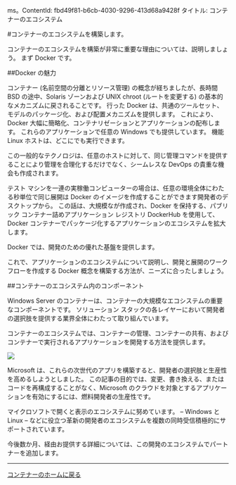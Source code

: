 ms。ContentId: fbd49f81-b6cb-4030-9296-413d68a9428f
タイトル: コンテナーのエコシステム

#コンテナーのエコシステムを構築します。

コンテナーのエコシステムを構築が非常に重要な理由については、説明しましょう。 まず Docker です。

##Docker の魅力

コンテナー (名前空間の分離とリソース管理) の概念が経ちましたが、長時間 BSD の途中、Solaris ゾーンおよび UNIX chroot (ルートを変更する) の基本的なメカニズムに戻されることです。
行った Docker は、共通のツールセット、モデルのパッケージ化、および配置メカニズムを提供します。
これにより、Docker 大幅に簡略化、コンテナリゼーションとアプリケーションの配布します。
これらのアプリケーションで任意の Windows でも提供しています。 機能 Linux ホストは、どこにでも実行できます。

この一般的なテクノロジは、任意のホストに対して、同じ管理コマンドを提供することにより管理を合理化するだけでなく、シームレスな DevOps の貴重な機会も作成されます。

テスト マシンを一連の実稼働コンピューターの場合は、任意の環境全体にわたる秒単位で同じ展開は Docker のイメージを作成することができます開発者のデスクトップから。
この話は、大規模なが作成され、Docker を保持する、パブリック コンテナー詰めアプリケーション レジストリ DockerHub を使用して、Docker コンテナーでパッケージ化するアプリケーションのエコシステムを拡大します。

Docker では、開発のための優れた基盤を提供します。

これで、アプリケーションのエコシステムについて説明し、開発と展開のワークフローを作成する Docker 概念を構築する方法が、ニーズに合ったしましょう。


##コンテナーのエコシステム内のコンポーネント

Windows Server のコンテナーは、コンテナーの大規模なエコシステムの重要なコンポーネントです。
ソリューション スタックの各レイヤーにおいて開発者の選択肢を提供する業界全体にわたって取り組んでいます。

コンテナーのエコシステムでは、コンテナーの管理、コンテナーの共有、およびコンテナーで実行されるアプリケーションを開発する方法を提供します。

![](media/containerEcosystem.png)


Microsoft は、これらの次世代のアプリを構築すると、開発者の選択肢と生産性を高めるしようとしました。
この記事の目的では、変更、書き換える、またはコードを再構成することがなく、Microsoft のクラウドを対象とするアプリケーションを有効にするには、燃料開発者の生産性です。

マイクロソフトで開くと表示のエコシステムに努めています。
– Windows と Linux – などに役立つ革新の開発者のエコシステムを複数の同時受信積極的にサポートされています。

今後数か月、経由お提供する詳細については、この開発のエコシステムでパートナーを追加します。

-------------------

[コンテナーのホームに戻る](../containers_welcome.md)





